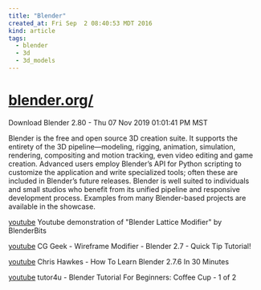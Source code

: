 ```yaml
---
title: "Blender"
created_at: Fri Sep  2 08:40:53 MDT 2016
kind: article
tags:
  - blender
  - 3d
  - 3d_models
---
```


<h1>
  <a href="https://www.blender.org/" target="_blank">blender.org/</a>
</h1>

Download Blender 2.80 - Thu 07 Nov 2019 01:01:41 PM MST

Blender is the free and open source 3D creation suite. It supports the
entirety of the 3D pipeline—modeling, rigging, animation, simulation,
rendering, compositing and motion tracking, even video editing and game
creation. Advanced users employ Blender’s API for Python scripting
to customize the application and write specialized tools; often these
are included in Blender’s future releases. Blender is well suited to
individuals and small studios who benefit from its unified pipeline and
responsive development process. Examples from many Blender-based projects
are available in the showcase.

<a href="https://www.youtube.com/watch?v=VzpDM6mWmXE" target="_blank">youtube</a>
Youtube demonstration of "Blender Lattice Modifier" by BlenderBits 

<a href="https://www.youtube.com/watch?v=looavSCcluU" target="_blank">youtube</a>
CG Geek - Wireframe Modifier - Blender 2.7 - Quick Tip Tutorial!

<a href="https://www.youtube.com/watch?v=lgOvnxDUQ8A" target="_blank">youtube</a>
Chris Hawkes - How To Learn Blender 2.7.6 In 30 Minutes

<a href="https://www.youtube.com/watch?v=y__uzGKmxt8" target="_blank">youtube</a>
tutor4u - Blender Tutorial For Beginners: Coffee Cup - 1 of 2



<!--
html boilerplate
<a href="" target="_blank"></a>
<a name=""></a>
<img src="" width="400px">
<ul>
  <li></li>
</ul>
<pre>
</pre>
<pre><code>
</code></pre>
-->
